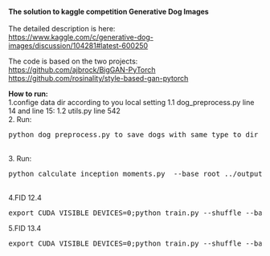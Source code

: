 **The solution to kaggle competition Generative Dog Images**<br><br>
The detailed description is here:<br>
https://www.kaggle.com/c/generative-dog-images/discussion/104281#latest-600250 <br>

The code is based on the two projects:<br>
https://github.com/ajbrock/BigGAN-PyTorch<br>
https://github.com/rosinality/style-based-gan-pytorch

**How to run:**
<br>
1.confige data dir according to you local setting
1.1 dog_preprocess.py  line 14 and line 15: 
1.2 utils.py line 542
<br>
2. Run:
<pre>python dog_preprocess.py to save dogs with same type to dir accordingly.</pre>
<br>
3. Run:
<pre>python calculate_inception_moments.py  --base_root ../output --dataset DogOrigin96</pre>
<br>
4.FID 12.4<br>
<pre>
export CUDA_VISIBLE_DEVICES=0;python train.py --shuffle --batch_size 32 --num_G_accumulations 1 --num_D_accumulations 1 --num_epochs 200 --num_D_steps 1 --G_lr 1e-4 --D_lr 6e-4 --dataset DogOrigin96 --bottom_width 6 --G_ortho 0.0 --G_attn 0 --D_attn 0 --G_init ortho --D_init ortho --ema --use_ema --ema_start 2000 --test_every 25 --save_every 10 --num_best_copies 5 --num_save_copies 2 --G_ch 24 --D_ch 24 --seed 0 --augment 1 --add_blur --add_style --on_kaggle --base_root ../output --crop_mode 8 --experiment_name i96_ch24_hinge_ema_dstep1_bs32_noatt_glr0001_glr0006_aug_init_ortho_blur_style_origin_crop_mode8
</pre>
5.FID 13.4<br>
<pre>
export CUDA_VISIBLE_DEVICES=0;python train.py --shuffle --batch_size 32 --num_G_accumulations 1 --num_D_accumulations 1 --num_epochs 200 --num_D_steps 1 --G_lr 1e-4 --D_lr 6e-4 --dataset DogOrigin96 --bottom_width 6 --G_ortho 0.0 --G_attn 0 --D_attn 0 --G_init ortho --D_init ortho --ema --use_ema --ema_start 2000 --test_every 25 --save_every 10 --num_best_copies 5 --num_save_copies 2 --G_ch 24 --D_ch 24 --seed 0 --augment 1 --add_blur --add_style --on_kaggle --base_root ../output --crop_mode 3 --experiment_name i96_ch24_hinge_ema_dstep1_bs32_noatt_glr0001_glr0006_aug_init_ortho_blur_style_origin_crop_mode3
</pre>